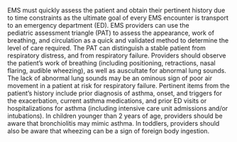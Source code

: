 EMS must quickly assess the patient and obtain their pertinent history due to time constraints as the ultimate goal of every EMS encounter is transport to an emergency department (ED). EMS providers can use the pediatric assessment triangle (PAT) to assess the appearance, work of breathing, and circulation as a quick and validated method to determine the level of care required. The PAT can distinguish a stable patient from respiratory distress, and from respiratory failure. Providers should observe the patient’s work of breathing (including positioning, retractions, nasal flaring, audible wheezing), as well as auscultate for abnormal lung sounds. The lack of abnormal lung sounds may be an ominous sign of poor air movement in a patient at risk for respiratory failure. Pertinent items from the patient’s history include prior diagnosis of asthma, onset, and triggers for the exacerbation, current asthma medications, and prior ED visits or hospitalizations for asthma (including intensive care unit admissions and/or intubations). In children younger than 2 years of age, providers should be aware that bronchiolitis may mimic asthma. In toddlers, providers should also be aware that wheezing can be a sign of foreign body ingestion.
